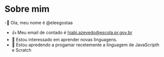 # Sobre mim
-👋 Ola, meu nome é @eleegostaa
- :+1: Meu email de contado é hiabi.azevedo@escola.pr.gov.br
- 👀 Estou interessado em aprender novas linguagens.
- 🌱 Estou apredendo a progamar recetemente a linguagem de JavaScripth e Scratch
